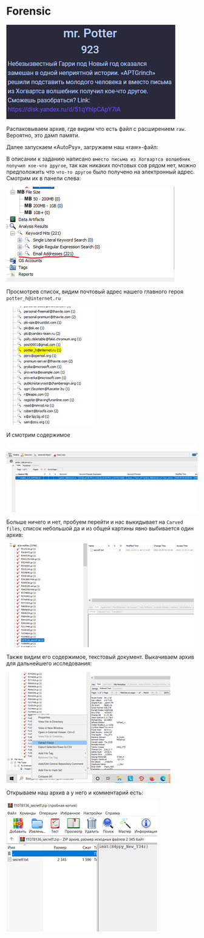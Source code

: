 # Forensic

![img](/img/task_potter.png?raw=true)

Распаковываем архив, где видим что есть файл с расширением `raw`. Вероятно, это дамп памяти.

Далее запускаем «AutoPsy», загружаем наш «raw»-файл:

В описании к заданию написано `вместо письма из Хогвартса волшебник получил кое-что другое`, так как никаких почтовых сов рядом нет, можно предположить что `что-то другое` было получено на электронный адрес. Смотрим их в панели слева:

![img](/img/potter_board.png?raw=true)

Просмотрев список, видим почтовый адрес нашего главного героя `potter_h@internet.ru`

![img](/img/potter_email.png?raw=true)

И смотрим содержимое

![img](/img/potter_info_email.png?raw=true)

Больше ничего и нет, пробуем перейти и нас выкидывает на `Carved files`, список небольшой да и из общей картины явно выбивается один архив:

![img](/img/potter_files.png?raw=true)

Также видим его содержимое, текстовый документ. Выкачиваем архив для дальнейшего исследования:

![img](/img/potter_extract.png?raw=true)

Открываем наш архив а у него и комментарий есть:

![img](/img/potter_zip.png?raw=true)